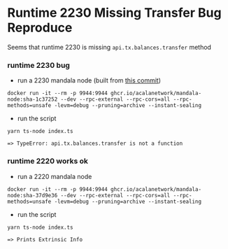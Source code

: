 # Runtime 2230 Missing Transfer Bug Reproduce
Seems that runtime 2230 is missing `api.tx.balances.transfer` method


### runtime 2230 bug
- run a 2230 mandala node (built from [this commit](https://github.com/AcalaNetwork/Acala/pull/2656))
```
docker run -it --rm -p 9944:9944 ghcr.io/acalanetwork/mandala-node:sha-1c37252 --dev --rpc-external --rpc-cors=all --rpc-methods=unsafe -levm=debug --pruning=archive --instant-sealing
```

- run the script
```
yarn ts-node index.ts

=> TypeError: api.tx.balances.transfer is not a function
```

### runtime 2220 works ok
- run a 2220 mandala node
```
docker run -it --rm -p 9944:9944 ghcr.io/acalanetwork/mandala-node:sha-37d9e36 --dev --rpc-external --rpc-cors=all --rpc-methods=unsafe -levm=debug --pruning=archive --instant-sealing
```

- run the script
```
yarn ts-node index.ts

=> Prints Extrinsic Info
```
